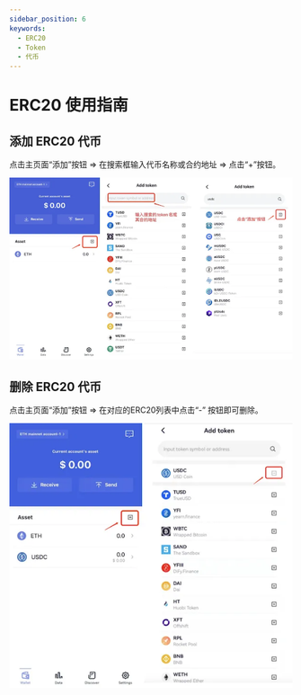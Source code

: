```yaml
---
sidebar_position: 6
keywords:
  - ERC20
  - Token
  - 代币
---
```


# ERC20 使用指南

## 添加 ERC20 代币

点击主页面“添加”按钮 => 在搜索框输入代币名称或合约地址 => 点击“+”按钮。

![](./img/add-erc20.webp)

## 删除 ERC20 代币

点击主页面“添加”按钮 => 在对应的ERC20列表中点击“-” 按钮即可删除。

![](./img/rm-erc20.webp)
